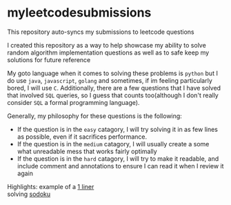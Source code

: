 # myleetcodesubmissions

This repository auto-syncs my submissions to leetcode questions    

I created this repository as a way to help showcase my ability to solve random algorithm implementation questions as well as to safe keep my solutions for future reference

My goto language when it comes to solving these problems is `python` but I do use `java`, `javascript`, `golang` and sometimes, if im feeling particularly bored, I will use `C`. Additionally, there are a few questions that I have solved that involved `SQL` queries, so I guess that counts too(although I don't really consider `SQL` a formal programming language).

Generally, my philosophy for these questions is the following:
* If the question is in the `easy` catagory, I will try solving it in as few lines as possible, even if it sacrifices performance.
* If the question is in the `medium` catagory, I will usually create a some what unreadable mess that works fairly optimally
* If the question is in the `hard` catagory, I will try to make it readable, and include comment and annotations to ensure I can read it when I review it again


Highlights:
example of a [1 liner](problems/find_unique_binary_string/solution.py)    
solving [sodoku](main/problems/sudoku_solver/solution.py)    
